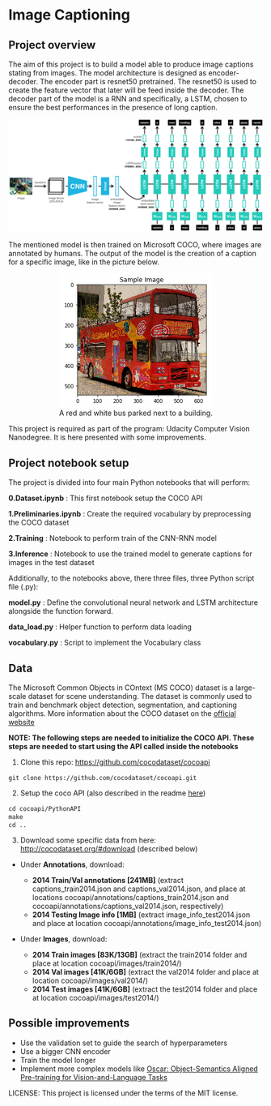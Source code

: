 # Image Captioning

## Project overview

The aim of this project is to build a model able to produce image captions stating from images. The model architecture is designed as encoder-decoder. The encoder part is resnet50 pretrained. The resnet50 is used to create the feature vector that later will be feed inside the decoder. The decoder part of the model is a RNN and specifically, a LSTM, chosen to ensure the best performances in the presence of long caption.

<div style="text-align:center"><img src="./images/encoder-decoder.png" /></div>

The mentioned model is then trained on Microsoft COCO, where images are annotated by humans. The output of the model is the creation of a caption for a specific image, like in the picture below.

<div style="text-align:center"><img src="./images/red_bus.png" /></div>
<center>A red and white bus parked next to a building.</center>

<n></n>
This project is required as part of the program: Udacity Computer Vision Nanodegree. It is here presented with some improvements.


## Project notebook setup

The project is divided into four main Python notebooks that will perform:

__0.Dataset.ipynb__ : This first notebook setup the COCO API

__1.Preliminaries.ipynb__ : Create the required vocabulary by preprocessing the COCO dataset

__2.Training__ : Notebook to perform train of the CNN-RNN model

__3.Inference__ : Notebook to use the trained model to generate captions for images in the test dataset

Additionally, to the notebooks above, there three files, three Python script file (.py):

__model.py__ :  Define the convolutional neural network and LSTM architecture alongside the function forward.

__data_load.py__ :  Helper function to perform data loading

__vocabulary.py__ : Script to implement the Vocabulary class


## Data

The Microsoft Common Objects in COntext (MS COCO) dataset is a large-scale dataset for scene understanding. The dataset is commonly used to train and benchmark object detection, segmentation, and captioning algorithms. More information about the COCO dataset on the [official website](http://cocodataset.org/#home)

**NOTE: The following steps are needed to initialize the COCO API. These steps are needed to start using the API called inside the notebooks**


1. Clone this repo: https://github.com/cocodataset/cocoapi  
```
git clone https://github.com/cocodataset/cocoapi.git  
```

2. Setup the coco API (also described in the readme [here](https://github.com/cocodataset/cocoapi))
```
cd cocoapi/PythonAPI  
make  
cd ..
```

3. Download some specific data from here: http://cocodataset.org/#download (described below)

* Under **Annotations**, download:
  * **2014 Train/Val annotations [241MB]** (extract captions_train2014.json and captions_val2014.json, and place at locations cocoapi/annotations/captions_train2014.json and cocoapi/annotations/captions_val2014.json, respectively)  
  * **2014 Testing Image info [1MB]** (extract image_info_test2014.json and place at location cocoapi/annotations/image_info_test2014.json)

* Under **Images**, download:
  * **2014 Train images [83K/13GB]** (extract the train2014 folder and place at location cocoapi/images/train2014/)
  * **2014 Val images [41K/6GB]** (extract the val2014 folder and place at location cocoapi/images/val2014/)
  * **2014 Test images [41K/6GB]** (extract the test2014 folder and place at location cocoapi/images/test2014/)

## Possible improvements

- Use the validation set to guide the search of hyperparameters
- Use a bigger CNN encoder
- Train the model longer
- Implement more complex models like [Oscar: Object-Semantics Aligned Pre-training for Vision-and-Language Tasks](https://github.com/microsoft/Oscar)

LICENSE: This project is licensed under the terms of the MIT license.

